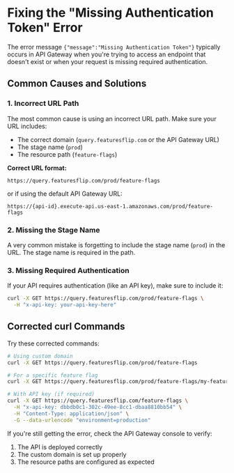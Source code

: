 

# Fixing the "Missing Authentication Token" Error

The error message `{"message":"Missing Authentication Token"}` typically occurs in API Gateway when you're trying to access an endpoint that doesn't exist or when your request is missing required authentication.

## Common Causes and Solutions

### 1. Incorrect URL Path

The most common cause is using an incorrect URL path. Make sure your URL includes:
- The correct domain (`query.featuresflip.com` or the API Gateway URL)
- The stage name (`prod`)
- The resource path (`feature-flags`)

**Correct URL format:**
```
https://query.featuresflip.com/prod/feature-flags
```

or if using the default API Gateway URL:
```
https://{api-id}.execute-api.us-east-1.amazonaws.com/prod/feature-flags
```

### 2. Missing the Stage Name

A very common mistake is forgetting to include the stage name (`prod`) in the URL. The stage name is required in the path.

### 3. Missing Required Authentication

If your API requires authentication (like an API key), make sure to include it:

```bash
curl -X GET https://query.featuresflip.com/prod/feature-flags \
  -H "x-api-key: your-api-key-here"
```

## Corrected curl Commands

Try these corrected commands:

```bash
# Using custom domain
curl -X GET https://query.featuresflip.com/prod/feature-flags

# For a specific feature flag
curl -X GET https://query.featuresflip.com/prod/feature-flags/my-feature-flag

# With API key (if required)
curl -X GET https://query.featuresflip.com/feature-flags \
  -H "x-api-key: dbbdb0c1-302c-49ee-8cc1-dbaa8810bb54" \
  -H "Content-Type: application/json" \
  -G --data-urlencode "environment=production"
```

If you're still getting the error, check the API Gateway console to verify:
1. The API is deployed correctly
2. The custom domain is set up properly
3. The resource paths are configured as expected